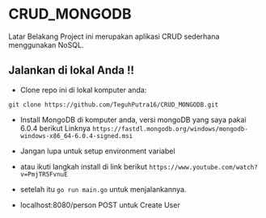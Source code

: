 # CRUD_MONGODB

Latar Belakang
Project ini merupakan aplikasi CRUD sederhana menggunakan NoSQL.

## Jalankan di lokal Anda !!
- Clone repo ini di lokal komputer anda:
```
git clone https://github.com/TeguhPutra16/CRUD_MONGODB.git
```
- Install MongoDB di komputer anda, versi mongoDB yang saya pakai 6.0.4
  berikut Linknya `https://fastdl.mongodb.org/windows/mongodb-windows-x86_64-6.0.4-signed.msi`
- Jangan lupa untuk setup environment variabel 
- atau ikuti langkah install di link berikut `https://www.youtube.com/watch?v=PmjTR5FvnuE`

- setelah itu `go run main.go` untuk menjalankannya.
- localhost:8080/person POST untuk Create User
